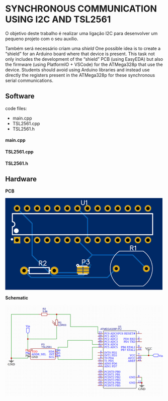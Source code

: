 # SYNCHRONOUS COMMUNICATION USING I2C AND TSL2561

O objetivo deste trabalho é realizar uma ligação I2C para desenvolver um pequeno projeto com o seu auxílio.

Também será necessário criam uma *shield* 
One possible idea is to create a “shield” for an Arduino board where that device is
present.
This task not only includes the development of the “shield” PCB (using EasyEDA) but
also the firmware (using PlatformIO + VSCode) for the ATMega328p that use the device.
Students should avoid using Arduino libraries and instead use directly the registers
present in the ATMega328p for these synchronous serial communications. 

## Software

code files:
  - main.cpp
  - TSL2561.cpp
  - TSL2561.h
  
#### main.cpp

#### TSL2561.cpp

#### TSL2561.h
  

## Hardware

**PCB**

<img src=https://github.com/bgarrido7/feup-sele/blob/master/Final%20Project/sync_t4_b10/images/pcb_top.png width=500>

**Schematic**

<img src=https://github.com/bgarrido7/feup-sele/blob/master/Final%20Project/sync_t4_b10/images/schematic.png width=800>
